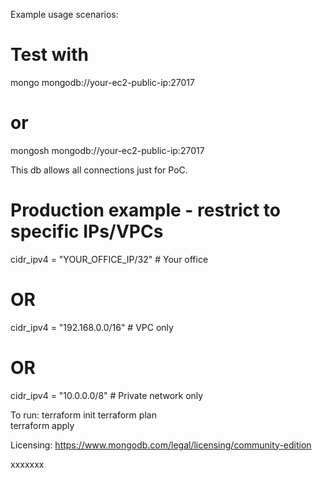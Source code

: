 Example usage scenarios: 

# Test with
mongo mongodb://your-ec2-public-ip:27017
# or
mongosh mongodb://your-ec2-public-ip:27017



This db allows all connections just for PoC.

# Production example - restrict to specific IPs/VPCs
cidr_ipv4 = "YOUR_OFFICE_IP/32"        # Your office
# OR
cidr_ipv4 = "192.168.0.0/16"          # VPC only  
# OR 
cidr_ipv4 = "10.0.0.0/8"              # Private network only

To run:
terraform init
terraform plan    
terraform apply


Licensing: https://www.mongodb.com/legal/licensing/community-edition

xxxxxxx
